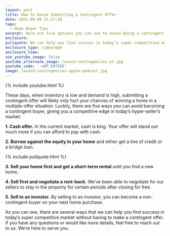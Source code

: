 ```yaml
---
layout: post
title: How to Avoid Submitting a Contingent Offer
date: 2021-08-09 21:17:18
tags:
  - Home Buyer Tips
excerpt: Here are five options you can use to avoid being a contingent buyer.
enclosure:
pullquote: We can help you find success in today’s super competitive market.
enclosure_type: video/mp4
enclosure_time:
use_youtube_image: false
youtube_alternate_image: /avoid-contingencies-yt.jpg
youtube_code: '-uKP_k9793E'
image: /avoid-contingencies-apple-podcast.jpg
---
```

{% include youtube.html %}

These days, when inventory is low and demand is high, submitting a contingent offer will likely only hurt your chances of winning a home in a multiple-offer situation. Luckily, there are five ways you can avoid becoming a contingent buyer, giving you a competitive edge in today’s hyper-seller’s market:

**1\. Cash offer.** In the current market, cash is king. Your offer will stand out much more if you can afford to pay with cash.

**2\. Borrow against the equity in your home** and either get a line of credit or a bridge loan.

{% include pullquote.html %}

**3\. Sell your home first and get a short-term rental** until you find a new home.

**4\. Sell first and negotiate a rent-back.** We’ve been able to negotiate for our sellers to stay in the property for certain periods after closing for free.

**5\. Sell to an investor.** By selling to an investor, you can become a non-contingent buyer on your next home purchase.

As you can see, there are several ways that we can help you find success in today’s super competitive market without having to make a contingent offer. If you have any questions or would like more details, feel free to reach out to us. We’re here to serve you.
